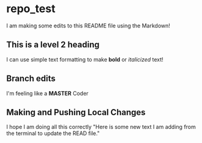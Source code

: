 # repo_test

I am making some edits to this README file using the Markdown! 

## This is a level 2 heading 

I can use simple text formatting to make **bold** or *italicized* text! 

## Branch edits

I'm feeling like a **MASTER** Coder 

## Making and Pushing Local Changes

I hope I am doing all this correctly 
"Here is some new text I am adding from the terminal to update the READ file." 
